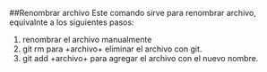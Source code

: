 ##Renombrar archivo
Este comando sirve para renombrar archivo, equivalnte a los siguientes pasos:

1. renombrar el archivo manualmente
2. git rm para +archivo+ eliminar el archivo con git.
3. git add +archivo+ para agregar el archivo con el nuevo nombre.

